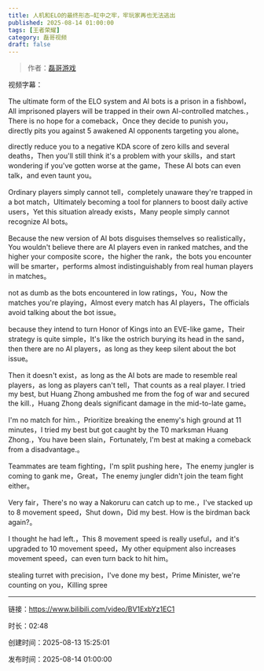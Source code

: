 ```yaml
---
title: 人机和ELO的最终形态—缸中之牢，牢玩家再也无法逃出
published: 2025-08-14 01:00:00
tags: [王者荣耀]
category: 磊哥视频
draft: false
---
```



> 作者：[磊哥游戏](https://space.bilibili.com/268941858?spm_id_from=333.788.upinfo.head.click)

视频字幕：

The ultimate form of the ELO system and AI bots is a prison in a fishbowl，All imprisoned players will be trapped in their own AI-controlled matches.，There is no hope for a comeback，Once they decide to punish you，directly pits you against 5 awakened AI opponents targeting you alone。

directly reduce you to a negative KDA score of zero kills and several deaths，Then you'll still think it's a problem with your skills，and start wondering if you've gotten worse at the game，These AI bots can even talk，and even taunt you。

Ordinary players simply cannot tell，completely unaware they're trapped in a bot match，Ultimately becoming a tool for planners to boost daily active users，Yet this situation already exists，Many people simply cannot recognize AI bots。

Because the new version of AI bots disguises themselves so realistically，You wouldn't believe there are AI players even in ranked matches, and the higher your composite score，the higher the rank，the bots you encounter will be smarter，performs almost indistinguishably from real human players in matches。

not as dumb as the bots encountered in low ratings，You，Now the matches you're playing，Almost every match has AI players，The officials avoid talking about the bot issue。

because they intend to turn Honor of Kings into an EVE-like game，Their strategy is quite simple，It's like the ostrich burying its head in the sand，then there are no AI players，as long as they keep silent about the bot issue。

Then it doesn't exist，as long as the AI bots are made to resemble real players，as long as players can't tell，That counts as a real player. I tried my best, but Huang Zhong ambushed me from the fog of war and secured the kill.，Huang Zhong deals significant damage in the mid-to-late game。

I'm no match for him.，Prioritize breaking the enemy's high ground at 11 minutes，I tried my best but got caught by the T0 marksman Huang Zhong.，You have been slain，Fortunately, I'm best at making a comeback from a disadvantage.。

Teammates are team fighting，I'm split pushing here，The enemy jungler is coming to gank me，Great，The enemy jungler didn't join the team fight either。

Very fair，There's no way a Nakoruru can catch up to me.，I've stacked up to 8 movement speed，Shut down，Did my best. How is the birdman back again?。

I thought he had left.，This 8 movement speed is really useful，and it's upgraded to 10 movement speed，My other equipment also increases movement speed，can even turn back to hit him。

stealing turret with precision，I've done my best，Prime Minister, we're counting on you，Killing spree

---

链接：https://www.bilibili.com/video/BV1ExbYz1EC1

时长：02:48

创建时间：2025-08-13 15:25:01

发布时间：2025-08-14 01:00:00
